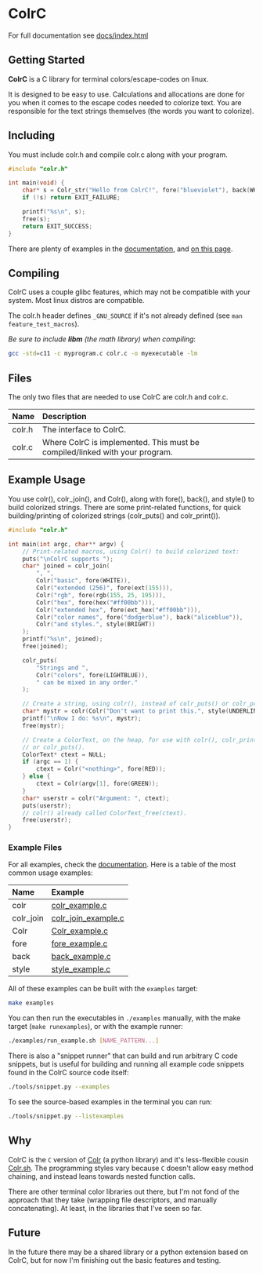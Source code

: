 # ColrC

For full documentation see [docs/index.html](docs/index.html)

## Getting Started
**ColrC** is a C library for terminal colors/escape-codes on linux.

It is designed to be easy to use. Calculations and allocations are done for you
when it comes to the escape codes needed to colorize text. You are responsible
for the text strings themselves (the words you want to colorize).

## Including
You must include colr.h and compile colr.c along with your
program.
```c
#include "colr.h"

int main(void) {
    char* s = Colr_str("Hello from ColrC!", fore("blueviolet"), back(WHITE));
    if (!s) return EXIT_FAILURE;

    printf("%s\n", s);
    free(s);
    return EXIT_SUCCESS;
}
```

There are plenty of examples in the [documentation](examples.html), and
[on this page](#example-usage).

## Compiling

ColrC uses a couple glibc features, which may not be compatible with your system.
Most linux distros are compatible.

The colr.h header defines `_GNU_SOURCE` if it's not already defined (see `man feature_test_macros`).

*Be sure to include **libm** (the math library) when compiling*:
```bash
gcc -std=c11 -c myprogram.c colr.c -o myexecutable -lm
```

## Files

The only two files that are needed to use ColrC are colr.h and colr.c.

Name   | Description
:----- | :---------------------------------------------
colr.h | The interface to ColrC.
colr.c | Where ColrC is implemented. This must be compiled/linked with your program.

## Example Usage

You use colr(), colr_join(), and Colr(), along with fore(), back(), and style()
to build colorized strings. There are some print-related functions, for quick
building/printing of colorized strings (colr_puts() and colr_print()).

```c
#include "colr.h"

int main(int argc, char** argv) {
    // Print-related macros, using Colr() to build colorized text:
    puts("\nColrC supports ");
    char* joined = colr_join(
        ", ",
        Colr("basic", fore(WHITE)),
        Colr("extended (256)", fore(ext(155))),
        Colr("rgb", fore(rgb(155, 25, 195))),
        Colr("hex", fore(hex("#ff00bb"))),
        Colr("extended hex", fore(ext_hex("#ff00bb"))),
        Colr("color names", fore("dodgerblue"), back("aliceblue")),
        Colr("and styles.", style(BRIGHT))
    );
    printf("%s\n", joined);
    free(joined);

    colr_puts(
        "Strings and ",
        Colr("colors", fore(LIGHTBLUE)),
        " can be mixed in any order."
    );

    // Create a string, using colr(), instead of colr_puts() or colr_print().
    char* mystr = colr(Colr("Don't want to print this.", style(UNDERLINE)));
    printf("\nNow I do: %s\n", mystr);
    free(mystr);

    // Create a ColorText, on the heap, for use with colr(), colr_print(),
    // or colr_puts().
    ColorText* ctext = NULL;
    if (argc == 1) {
        ctext = Colr("<nothing>", fore(RED));
    } else {
        ctext = Colr(argv[1], fore(GREEN));
    }
    char* userstr = colr("Argument: ", ctext);
    puts(userstr);
    // colr() already called ColorText_free(ctext).
    free(userstr);
}
```


### Example Files

For all examples, check the [documentation](examples.html).
Here is a table of the most common usage examples:

Name           | Example
:------------- | :-----------------
colr      | [colr_example.c](examples/colr_example.c)
colr_join | [colr_join_example.c](examples/colr_join_example.c)
Colr      | [Colr_example.c](examples/Colr_example.c)
fore      | [fore_example.c](examples/fore_example.c)
back      | [back_example.c](examples/back_example.c)
style     | [style_example.c](examples/style_example.c)

All of these examples can be built with the `examples` target:
```bash
make examples
```

You can then run the executables in `./examples` manually, with the make
target (`make runexamples`), or with the example runner:
```bash
./examples/run_example.sh [NAME_PATTERN...]
```

There is also a "snippet runner" that can build and run
arbitrary C code snippets, but is useful for building and running all example
code snippets found in the ColrC source code itself:
```bash
./tools/snippet.py --examples
```

To see the source-based examples in the terminal you can run:
```bash
./tools/snippet.py --listexamples
```

## Why

ColrC is the `C` version of [Colr](https://github.com/welbornprod/colr)
(a python library) and it's less-flexible cousin
[Colr.sh](https://github.com/welbornprod/colr.sh).
The programming styles vary because `C` doesn't allow easy method chaining,
and instead leans towards nested function calls.

There are other terminal color libraries out there, but I'm not fond of the
approach that they take (wrapping file descriptors, and manually concatenating).
At least, in the libraries that I've seen so far.

## Future

In the future there may be a shared library or a python extension based on
ColrC, but for now I'm finishing out the basic features and testing.


